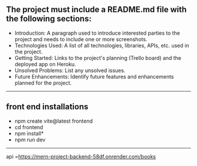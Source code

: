 ## The project must include a README.md file with the following sections:
- Introduction: A paragraph used to introduce interested parties to the project and needs to include one or more screenshots.
- Technologies Used: A list of all technologies, libraries, APIs, etc. used in the project.
- Getting Started: Links to the project's planning (Trello board) and the deployed app on Heroku.
- Unsolved Problems: List any unsolved issues.
- Future Enhancements: Identify future features and enhancements planned for the project.
------------------------------------------------------------------------
## front end installations
* npm create vite@latest frontend
* cd frontend
* npm install*
* npm run dev
----------------------------------------------------------------------


api =https://mern-project-backend-58df.onrender.com/books
